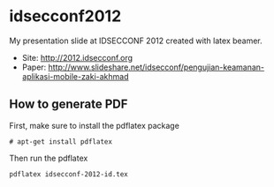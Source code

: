 idsecconf2012
=============

My presentation slide at IDSECCONF 2012 created with latex beamer. 

- Site: http://2012.idsecconf.org 
- Paper: http://www.slideshare.net/idsecconf/pengujian-keamanan-aplikasi-mobile-zaki-akhmad

How to generate PDF
-------------------

First, make sure to install the pdflatex package

``# apt-get install pdflatex``

Then run the pdflatex

``pdflatex idsecconf-2012-id.tex``

